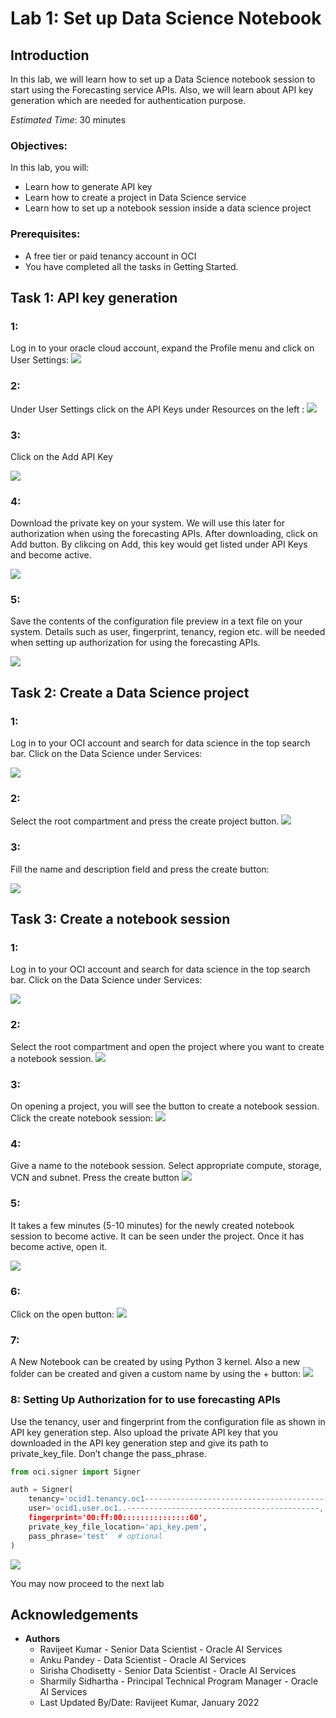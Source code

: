 # Lab 1: Set up Data Science Notebook 

## Introduction

 In this lab, we will learn how to set up a Data Science notebook session to start using the Forecasting service APIs. Also, we will learn about API key generation which are needed for authentication purpose.

*Estimated Time*: 30 minutes

### Objectives:

In this lab, you will:
*	Learn how to generate API key 
*	Learn how to create a project in Data Science service 
*	Learn how to set up a notebook session inside a data science project 

### Prerequisites:
*	A free tier or paid tenancy account in OCI
*   You have completed all the tasks in Getting Started.  

## Task 1: API key generation  

### 1:

Log in to your oracle cloud account, expand the Profile menu and click on User Settings:
![](images/lab1-task1-step1-login.png " ")

### 2: 
Under User Settings click on the API Keys under Resources on the left :
![](images/lab1-task1-step2-apikey.png " ")

### 3: 

Click on the Add API Key

![](images/lab1-task1-step3-addkey.png " ")

### 4: 

Download the private key on your system. We will use this later for authorization when using the forecasting APIs. After downloading, click on Add button. By clikcing on Add, this key would get listed under API Keys and become active.  

![](images/lab1-task1-step4-savekey.png " ")

### 5:
Save the contents of the configuration file preview in a text file on your system. Details such as user, fingerprint, tenancy, region etc. will be needed when setting up authorization for using the forecasting APIs.

![](images/lab1-task1-step5-configurationfile.png " ")

## Task 2: Create a Data Science project

### 1:
Log in to your OCI account and search for data science in the top search bar. Click on the Data Science under Services:

![](images/lab1-task2-step1-login.png " ")

### 2:
Select the root compartment and press the create project button. 
![](images/lab1-task2-step2-createproject.png " ")

### 3:
Fill the name and description field and press the create button: 

![](images/lab1-task2-step3-project-details.png " ")

## Task 3: Create a notebook session
### 1:
Log in to your OCI account and search for data science in the top search bar. Click on the Data Science under Services:

![](images/lab1-task3-step1-search.png " ")

### 2:
Select the root compartment and open the project where you want to create a notebook session. 
![](images/lab1-task3-step2-access.png " ")

### 3:
On opening a project, you will see the button to create a notebook session. Click the create notebook session: 
![](images/lab1-task3-step3-notebooksession.png " ")

### 4:
Give a name to the notebook session. Select appropriate compute, storage, VCN and subnet. Press the create button
![](images/lab1-task3-step4-sessiondetails.png " ")

### 5:
It takes a few minutes (5-10 minutes) for the newly created notebook session to become active. It can be seen under the project. Once it has become active, open it.

![](images/lab1-task3-step5-wait.png " ")

### 6:
Click on the open button:
![](images/lab1-task3-step6-open.png " ")

### 7:
A New Notebook can be created by using Python 3 kernel. Also a new folder can be created and given a custom name by using the + button:
![](images/lab1-task3-step7-python3.png " ")

### 8: Setting Up Authorization for to use forecasting APIs
Use the tenancy, user and fingerprint from the configuration file as shown in API key generation step. Also upload the private API key that you downloaded in the API key generation step and give its path to private_key_file. Don’t change the pass_phrase. 

```Python
from oci.signer import Signer

auth = Signer(
    tenancy='ocid1.tenancy.oc1-------------------------------------------',
    user='ocid1.user.oc1..-------------------------------------------,
    fingerprint='00:ff:00:::::::::::::::60',
    private_key_file_location='api_key.pem',
    pass_phrase='test'  # optional
)

```

![](images/lab1-task3-step9-authorization.png " ")


You may now proceed to the next lab

## Acknowledgements
* **Authors**
    * Ravijeet Kumar - Senior Data Scientist - Oracle AI Services
    * Anku Pandey - Data Scientist - Oracle AI Services
    * Sirisha Chodisetty - Senior Data Scientist - Oracle AI Services
    * Sharmily Sidhartha - Principal Technical Program Manager - Oracle AI Services
    * Last Updated By/Date: Ravijeet Kumar, January 2022


